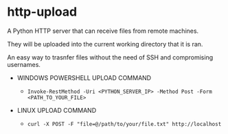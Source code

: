 # http-upload
A Python HTTP server that can receive files from remote machines.

They will be uploaded into the current working directory that it is ran.

An easy way to trasnfer files without the need of SSH and compromising usernames.


- WINDOWS POWERSHELL UPLOAD COMMAND
	- `Invoke-RestMethod -Uri <PYTHON_SERVER_IP> -Method Post -Form <PATH_TO_YOUR_FILE>`

- LINUX UPLOAD COMMAND
	- `curl -X POST -F "file=@/path/to/your/file.txt" http://localhost`
